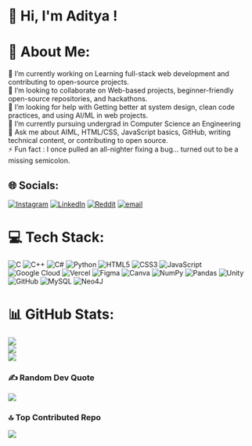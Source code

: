 # 👋 Hi, I'm Aditya !

# 💫 About Me:
🔭 I’m currently working on Learning full-stack web development and contributing to open-source projects.<br>👥 I’m looking to collaborate on Web-based projects, beginner-friendly open-source repositories, and hackathons.<br>🤝 I’m looking for help with Getting better at system design, clean code practices, and using AI/ML in web projects.<br>🌱 I’m currently pursuing undergrad in Computer Science an Engineering<br>💬 Ask me about AIML, HTML/CSS, JavaScript basics, GitHub, writing technical content, or contributing to open source.<br>⚡ Fun fact : I once pulled an all-nighter fixing a bug… turned out to be a missing semicolon.


## 🌐 Socials:
[![Instagram](https://img.shields.io/badge/Instagram-%23E4405F.svg?logo=Instagram&logoColor=white)](https://instagram.com/aditya_kun.exe) [![LinkedIn](https://img.shields.io/badge/LinkedIn-%230077B5.svg?logo=linkedin&logoColor=white)](https://linkedin.com/in/aditya-kiran-modak-5a51172a8) [![Reddit](https://img.shields.io/badge/Reddit-%23FF4500.svg?logo=Reddit&logoColor=white)](https://reddit.com/user/Exodus_born) [![email](https://img.shields.io/badge/Email-D14836?logo=gmail&logoColor=white)](mailto:adityakiran694@gmail.com) 

# 💻 Tech Stack:
![C](https://img.shields.io/badge/c-%2300599C.svg?style=flat-square&logo=c&logoColor=white) ![C++](https://img.shields.io/badge/c++-%2300599C.svg?style=flat-square&logo=c%2B%2B&logoColor=white) ![C#](https://img.shields.io/badge/c%23-%23239120.svg?style=flat-square&logo=csharp&logoColor=white) ![Python](https://img.shields.io/badge/python-3670A0?style=flat-square&logo=python&logoColor=ffdd54) ![HTML5](https://img.shields.io/badge/html5-%23E34F26.svg?style=flat-square&logo=html5&logoColor=white) ![CSS3](https://img.shields.io/badge/css3-%231572B6.svg?style=flat-square&logo=css3&logoColor=white) ![JavaScript](https://img.shields.io/badge/javascript-%23323330.svg?style=flat-square&logo=javascript&logoColor=%23F7DF1E) ![Google Cloud](https://img.shields.io/badge/GoogleCloud-%234285F4.svg?style=flat-square&logo=google-cloud&logoColor=white) ![Vercel](https://img.shields.io/badge/vercel-%23000000.svg?style=flat-square&logo=vercel&logoColor=white) ![Figma](https://img.shields.io/badge/figma-%23F24E1E.svg?style=flat-square&logo=figma&logoColor=white) ![Canva](https://img.shields.io/badge/Canva-%2300C4CC.svg?style=flat-square&logo=Canva&logoColor=white) ![NumPy](https://img.shields.io/badge/numpy-%23013243.svg?style=flat-square&logo=numpy&logoColor=white) ![Pandas](https://img.shields.io/badge/pandas-%23150458.svg?style=flat-square&logo=pandas&logoColor=white) ![Unity](https://img.shields.io/badge/unity-%23000000.svg?style=flat-square&logo=unity&logoColor=white) ![GitHub](https://img.shields.io/badge/github-%23121011.svg?style=flat-square&logo=github&logoColor=white) ![MySQL](https://img.shields.io/badge/mysql-4479A1.svg?style=flat-square&logo=mysql&logoColor=white) ![Neo4J](https://img.shields.io/badge/Neo4j-008CC1?style=flat-square&logo=neo4j&logoColor=white)
# 📊 GitHub Stats:
![](https://github-readme-stats.vercel.app/api?username=GenomeHykis&theme=highcontrast&hide_border=false&include_all_commits=false&count_private=false)<br/>
![](https://nirzak-streak-stats.vercel.app/?user=GenomeHykis&theme=highcontrast&hide_border=false)<br/>
![](https://github-readme-stats.vercel.app/api/top-langs/?username=GenomeHykis&theme=highcontrast&hide_border=false&include_all_commits=false&count_private=false&layout=compact)

### ✍️ Random Dev Quote
![](https://quotes-github-readme.vercel.app/api?type=vetical&theme=radical)

### 🔝 Top Contributed Repo
![](https://github-contributor-stats.vercel.app/api?username=GenomeHykis&limit=5&theme=aura&combine_all_yearly_contributions=true)

<!-- Proudly created with GPRM ( https://gprm.itsvg.in ) -->

